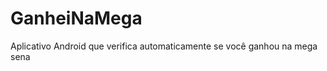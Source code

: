 GanheiNaMega
============

Aplicativo Android que verifica automaticamente se você ganhou na mega sena
